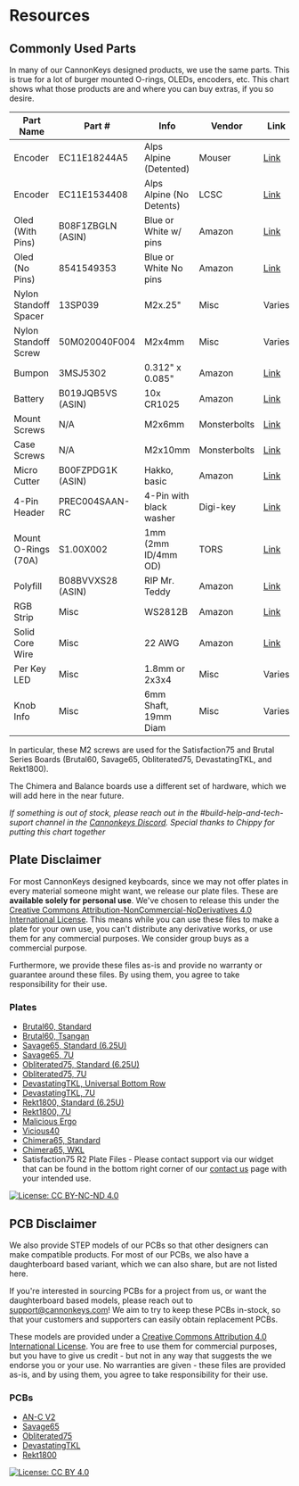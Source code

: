 # Resources

## Commonly Used Parts
In many of our CannonKeys designed products, we use the same parts. This is true for a lot of burger mounted O-rings, OLEDs, encoders, etc. This chart shows what those products are and where you can buy extras, if you so desire.

| Part Name |   Part #        | Info       | Vendor       | Link   |
|---------------------------------------------------------------------------------------------------|-------------------|--------------------------|--------------|--------|
| Encoder | EC11E18244A5 | Alps Alpine (Detented)| Mouser   | [Link](https://www.mouser.com/ProductDetail/alps-alpine/ec11e18244a5/?qs=seHrhfPpLDydI9KuruJHhA==&countrycode=US&currencycode=USD)   |
| Encoder | EC11E1534408 | Alps Alpine (No Detents) | LCSC  | [Link](https://lcsc.com/product-detail/Coded-Rotary-Switches_ALPS-Electric-EC11E1534408_C278348.html)   |
| Oled (With Pins) | B08F1ZBGLN (ASIN) | Blue or White w/ pins| Amazon  | [Link](https://www.amazon.com/MELIFE-Display-SSD1306-3-3V-5V-Arduino/dp/B08F1ZBGLN/ref=mp_s_a_1_13?dchild=1&keywords=almacen%2boled%2b128%2b32%2bwhite&qid=1603905472&sr=8-13&th=1)   |
| Oled (No Pins) | 8541549353 | Blue or White No pins | Amazon| [Link](https://www.amazon.com/gp/product/B079BN2J8V/ref=ppx_yo_dt_b_asin_title_o01_s00?ie=UTF8&psc=1)   |
| Nylon Standoff Spacer | 13SP039 | M2x.25"   | Misc      | Varies   |
| Nylon Standoff Screw | 50M020040F004 | M2x4mm   | Misc     | Varies   |
| Bumpon | 3MSJ5302 | 0.312" x 0.085" | Amazon               | [Link](https://www.amazon.com/gp/product/B01ACPT2LU/ref=ppx_yo_dt_b_asin_title_o04_s00?ie=UTF8&psc=1)   |
| Battery | B019JQB5VS (ASIN) | 10x CR1025   | Amazon       | [Link](https://www.amazon.com/gp/product/B019JQB5VS/ref=ppx_yo_dt_b_asin_title_o05_s00?ie=UTF8&psc=1)   |
| Mount Screws    | N/A           | M2x6mm   | Monsterbolts | [Link](https://monsterbolts.com/products/m2-socket-head-cap-screws-class-12-9-alloy-steel-w-black-oxide?variant=31159205724243)   |
| Case Screws    | N/A            | M2x10mm  | Monsterbolts | [Link](https://monsterbolts.com/products/m2-socket-head-cap-screws-class-12-9-alloy-steel-w-black-oxide?variant=31159205855315)   |
| Micro Cutter | B00FZPDG1K (ASIN) | Hakko, basic| Amazon   | [Link](https://www.amazon.com/Hakko-CHP-170-Micro-Cutter/dp/B00FZPDG1K/ref=sr_1_2?dchild=1&keywords=flush%2bcutter&qid=1603914013&s=hi&sr=1-2&th=1)   |
| 4-Pin Header| PREC004SAAN-RC|4-Pin with black washer| Digi-key| [Link](https://www.digikey.com/en/products/detail/sullins-connector-solutions/PREC004SAAN-RC/2774850?s=N4IgjCBcoLQdIDGUAuAnArgUwDQgPZQDaIAzAKwgC6AvjXgEzEgAKASgKIDCADDwCwBlAILCAcjDZdqNIA) |
| Mount O-Rings (70A)| S1.00X002| 1mm (2mm ID/4mm OD)| TORS| [Link](https://www.theoringstore.com/store/index.php?main_page=product_info&cPath=368_686_687&products_id=39516)   |
| Polyfill | B08BVVXS28 (ASIN) | RIP Mr. Teddy | Amazon | [Link](https://www.amazon.com/Mr-Polyester-Stuffing-Filling-Stuffed/dp/B08BVVXS28/ref=sr_1_2?dchild=1&keywords=stuffing&qid=1609961000&sr=8-2) |
| RGB Strip | Misc | WS2812B | Amazon | [Link](https://www.amazon.com/ALITOVE-Individual-Addressable-Programmable-Non-Waterproof/dp/B01MG49QKD/) |   
| Solid Core Wire | Misc | 22 AWG | Amazon | [Link](  https://www.amazon.com/TUOFENG-Wire-Solid-different-colored-spools/dp/B07TX6BX47/) | 
| Per Key LED | Misc | 1.8mm or 2x3x4 | Misc | Varies |     
| Knob Info | Misc | 6mm Shaft, 19mm Diam | Misc | Varies |         

In particular, these M2 screws are used for the Satisfaction75 and Brutal Series Boards (Brutal60, Savage65, Obliterated75, DevastatingTKL, and Rekt1800). 

The Chimera and Balance boards use a different set of hardware, which we will add here in the near future.

*If something is out of stock, please reach out in the #build-help-and-tech-suport channel in the [Cannonkeys Discord](https://discord.com/invite/Jm3sN7N6SN). Special thanks to Chippy for putting this chart together*


## Plate Disclaimer
For most CannonKeys designed keyboards, since we may not offer plates in every material someone might want, we release our plate files. These are **available solely for personal use**. We've chosen to release this under the [Creative Commons Attribution-NonCommercial-NoDerivatives 4.0 International License](https://creativecommons.org/licenses/by-nc-nd/4.0/). This means while you can use these files to make a plate for your own use, you can't distribute any derivative works, or use them for any commercial purposes. We consider group buys as a commercial purpose.

Furthermore, we provide these files as-is and provide no warranty or guarantee around these files. By using them, you agree to take responsibility for their use.

### Plates
 * [Brutal60, Standard](assets/plates/brutal60_standard.dxf)
 * [Brutal60, Tsangan](assets/plates/brutal60_tsangan.dxf)
 * [Savage65, Standard (6.25U)](assets/plates/savage65_standard.dxf)
 * [Savage65, 7U](assets/plates/savage65_7u_plate.dxf)
 * [Obliterated75, Standard (6.25U)](assets/plates/obliterated75_standard_plate.dxf)
 * [Obliterated75, 7U](assets/plates/obliterated75_7u_plate.dxf)
 * [DevastatingTKL, Universal Bottom Row](assets/plates/devastating_universal_plate.dxf)
 * [DevastatingTKL, 7U](assets/plates/devastating_7U_plate.dxf)
 * [Rekt1800, Standard (6.25U)](assets/plates/rekt1800_standard.dxf)
 * [Rekt1800, 7U](assets/plates/rekt1800_wkl.dxf)
 * [Malicious Ergo](assets/plates/MaliciousErgo_Plate_Revised.dxf)
 * [Vicious40](assets/plates/Vicious40_Plate.dxf)
 * [Chimera65, Standard](assets/plates/Chimera_Standard.dxf)
 * [Chimera65, WKL](assets/plates/Chimera_WKL.dxf)
 * Satisfaction75 R2 Plate Files - Please contact support via our widget that can be found in the bottom right corner of our [contact us](https://cannonkeys.com/pages/contact-us) page with your intended use.
 
[![License: CC BY-NC-ND 4.0](https://licensebuttons.net/l/by-nc-nd/4.0/80x15.png)](https://creativecommons.org/licenses/by-nc-nd/4.0/)

## PCB Disclaimer
We also provide STEP models of our PCBs so that other designers can make compatible products. For most of our PCBs, we also have a daughterboard based variant, which we can also share, but are not listed here.

If you're interested in sourcing PCBs for a project from us, or want the daughterboard based models, please reach out to support@cannonkeys.com! We aim to try to keep these PCBs in-stock, so that your customers and supporters can easily obtain replacement PCBs.

These models are provided under a [Creative Commons Attribution 4.0 International License](https://creativecommons.org/licenses/by/4.0/). You are free to use them for commercial purposes, but you have to give us credit - but not in any way that suggests the we endorse you or your use. No warranties are given - these files are provided as-is, and by using them, you agree to take responsibility for their use.

### PCBs
* [AN-C V2](assets/pcb_step/ANC60_v2_model.zip)
* [Savage65](assets/pcb_step/Savage65PCB_model.zip)
* [Obliterated75](assets/pcb_step/Obliterated75PCB_model.zip)
* [DevastatingTKL](assets/pcb_step/devastatingTKLPCB_model.zip)
* [Rekt1800](assets/pcb_step/rekt1800PCB_model.zip)

[![License: CC BY 4.0](https://licensebuttons.net/l/by/4.0/80x15.png)](https://creativecommons.org/licenses/by/4.0/)
